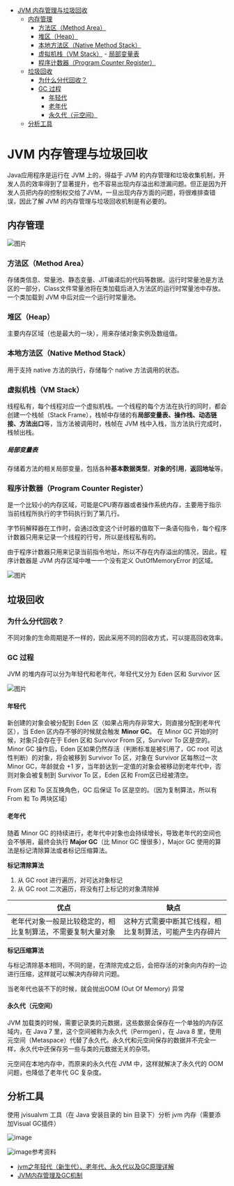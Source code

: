 <!-- TOC -->

- [JVM 内存管理与垃圾回收](#jvm-内存管理与垃圾回收)
    - [内存管理](#内存管理)
        - [方法区（Method Area）](#方法区method-area)
        - [堆区（Heap）](#堆区heap)
        - [本地方法区（Native Method Stack）](#本地方法区native-method-stack)
        - [虚拟机栈（VM Stack）](#虚拟机栈vm-stack)
                - [局部变量表](#局部变量表)
        - [程序计数器（Program Counter Register）](#程序计数器program-counter-register)
    - [垃圾回收](#垃圾回收)
        - [为什么分代回收？](#为什么分代回收)
        - [GC 过程](#gc-过程)
            - [年轻代](#年轻代)
            - [老年代](#老年代)
            - [永久代（元空间）](#永久代元空间)
    - [分析工具](#分析工具)

<!-- /TOC -->

# JVM 内存管理与垃圾回收

Java应用程序是运行在 JVM 上的，得益于 JVM 的内存管理和垃圾收集机制，开发人员的效率得到了显著提升，也不容易出现内存溢出和泄漏问题。但正是因为开发人员把内存的控制权交给了JVM，一旦出现内存方面的问题，将很难排查错误，因此了解 JVM 的内存管理与垃圾回收机制是有必要的。

## 内存管理

![图片](img/104685797-d9459a80-5736-11eb-9bd8-600319b4f258.png)

### 方法区（Method Area）

存储类信息、常量池、静态变量、JIT编译后的代码等数据。运行时常量池是方法区的一部分，Class文件常量池将在类加载后进入方法区的运行时常量池中存放。一个类加载到 JVM 中后对应一个运行时常量池。

### 堆区（Heap）

主要内存区域（也是最大的一块），用来存储对象实例及数组值。

### 本地方法区（Native Method Stack）

用于支持 native 方法的执行，存储每个 native 方法调用的状态。

### 虚拟机栈（VM Stack）

线程私有，每个线程对应一个虚拟机栈。一个线程的每个方法在执行的同时，都会创建一个栈帧（Stack Frame），栈帧中存储的有**局部变量表、操作栈、动态链接、方法出口**等，当方法被调用时，栈帧在 JVM 栈中入栈，当方法执行完成时，栈帧出栈。

##### 局部变量表

存储着方法的相关局部变量，包括各种**基本数据类型**，**对象的引用**，**返回地址**等。

### 程序计数器（Program Counter Register）

是一个比较小的内存区域，可能是CPU寄存器或者操作系统内存，主要用于指示当前线程所执行的字节码执行到了第几行。

字节码解释器在工作时，会通过改变这个计时器的值取下一条语句指令，每个程序计数器只用来记录一个线程的行号，所以是线程私有的。

由于程序计数器只用来记录当前指令地址，所以不存在内存溢出的情况，因此，程序计数器是 JVM 内存区域中唯一一个没有定义 OutOfMemoryError 的区域。

![图片](img/104688802-57f10680-573c-11eb-9f03-bd593b8c2454.png)



## 垃圾回收

### 为什么分代回收？

不同对象的生命周期是不一样的，因此采用不同的回收方式，可以提高回收效率。

### GC 过程

JVM 的堆内存可以分为年轻代和老年代，年轻代又分为 Eden 区和 Survivor 区

![图片](img/104708746-0acf5d80-5759-11eb-82dc-0c93f5ad0e1a.png)

#### 年轻代

新创建的对象会被分配到 Eden 区（如果占用内存非常大，则直接分配到老年代区），当 Eden 区内存不够的时候就会触发 **Minor GC**。
在 Minor GC 开始的时候，对象只会存在于 Eden 区和 Survivor From 区，Survivor To 区是空的。
Minor GC 操作后，Eden 区如果仍然存活（判断标准是被引用了，GC root 可达性判断）的对象，将会被移到 Survivor To 区，对象在 Survivor 区每熬过一次 Minor GC，年龄就会 +1 岁，当年龄达到一定值的对象会被移动到老年代中，否则对象会被复制到 Survivor To 区，Eden 区和 From区已经被清空。

From 区和 To 区互换角色，GC 后保证 To 区是空的。（因为复制算法，所以有 From 和 To 两块区域）

#### 老年代

随着 Minor GC 的持续进行，老年代中对象也会持续增长，导致老年代的空间也会不够用，最终会执行 **Major GC**（比 Minor GC 慢很多），Major GC 使用的算法是标记清除算法或者标记压缩算法。

**标记清除算法**

1. 从 GC root 进行遍历，对可达对象标记
2. 从 GC root 二次遍历，将没有打上标记的对象清除掉

| 优点                                                         | 缺点                                                     |
| ------------------------------------------------------------ | -------------------------------------------------------- |
| 老年代对象一般是比较稳定的，相比复制算法，不需要复制大量对象 | 这种方式需要中断其它线程，相比复制算法，可能产生内存碎片 |

**标记压缩算法**

与标记清除基本相同，不同的是，在清除完成之后，会把存活的对象向内存的一边进行压缩，这样就可以解决内存碎片问题。

当老年代也装不下的时候，就会抛出OOM (Out Of Memory) 异常

#### 永久代（元空间）

JVM 加载类的时候，需要记录类的元数据，这些数据会保存在一个单独的内存区域内，在 Java 7 里，这个空间被称为永久代（Permgen），在 Java 8 里，使用元空间（Metaspace）代替了永久代。永久代和元空间保存的数据并不完全一样，永久代中还保存另一些与类的元数据无关的杂项。

元空间在本地内存中，而原来的永久代在 JVM 中，这样就解决了永久代的 OOM 问题，也降低了老年代 GC 复杂度。

## 分析工具

使用 jvisualvm 工具（在 Java 安装目录的 bin 目录下）分析 jvm 内存（需要添加Visual GC插件）

![image](img/104717937-14f75900-5765-11eb-8ee0-1d53445fe493.png)

![image](img/104718127-5e47a880-5765-11eb-9a2f-89b2677c1ca0.png)参考资料

- [jvm之年轻代（新生代）、老年代、永久代以及GC原理详解](https://blog.csdn.net/yujianping_123/article/details/99545138)
- [JVM内存管理及GC机制](https://blog.csdn.net/suifeng3051/article/details/48292193)

